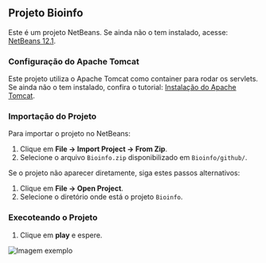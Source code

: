 ## Projeto Bioinfo

Este é um projeto NetBeans. Se ainda não o tem instalado, acesse: [NetBeans 12.1](https://netbeans.apache.org/download/nb121/index.html).

### Configuração do Apache Tomcat

Este projeto utiliza o Apache Tomcat como container para rodar os servlets. Se ainda não o tem instalado, confira o tutorial: [Instalação do Apache Tomcat](https://youtu.be/WCQ6idDNiH0?si=v5OO_EIk5d0K3uF9).

### Importação do Projeto

Para importar o projeto no NetBeans:

1. Clique em **File -> Import Project -> From Zip**.
2. Selecione o arquivo `Bioinfo.zip` disponibilizado em `Bioinfo/github/`.

Se o projeto não aparecer diretamente, siga estes passos alternativos:

1. Clique em **File -> Open Project**.
2. Selecione o diretório onde está o projeto `Bioinfo`.

### Execoteando o Projeto

1. Clique em **play** e espere.

![Imagem exemplo](github/tut.png)
